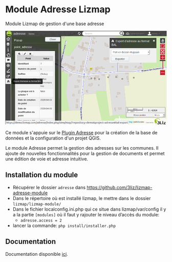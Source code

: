 # Module Adresse Lizmap

Module Lizmap de gestion d'une base adresse

![demo](demo.png "demo")

Ce module s'appuie sur le [Plugin Adresse](https://github.com/3liz/qgis-gestion_base_adresse-plugin) pour la création de la base de données et la configuration d'un projet QGIS.

Le module Adresse permet la gestion des adresses sur les communes. Il ajoute de nouvelles fonctionnalités pour la gestion de documents et permet une édition de voie et adresse intuitive.

## Installation du module

* Récupérer le dossier `adresse` dans https://github.com/3liz/lizmap-adresse-module
* Dans le répertoire où est installé lizmap, le mettre dans le dossier `lizmap/lizmap-module/`
* Dans le fichier localconfig.ini.php qui ce situe dans lizmap/var/config il y a la partie `[modules]` où il faut y rajouter le niveau d’accès du module: 
  * `adresse.access = 2`
* lancer la commande: `php install/installer.php`

## Documentation

Documentation disponible [ici](docs/).